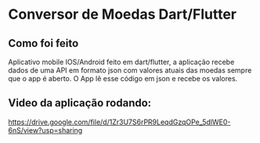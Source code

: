 # Conversor de Moedas Dart/Flutter
## Como foi feito
Aplicativo mobile IOS/Android feito em dart/flutter, a aplicação recebe dados de uma API em formato json com valores atuais das moedas sempre que o app é aberto. O App lê esse código em json e recebe os valores.
## Video da aplicação rodando:
https://drive.google.com/file/d/1Zr3U7S6rPR9LeqdGzqOPe_5dlWE0-6nS/view?usp=sharing
